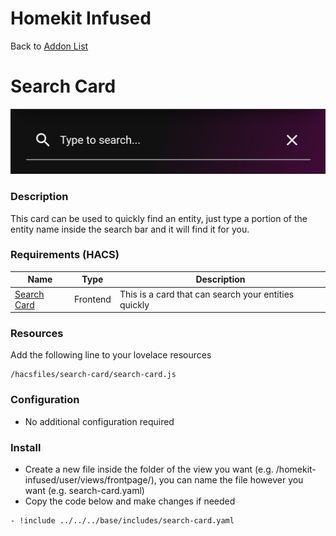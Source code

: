 # Homekit Infused

Back to [Addon List](../addon_list.md)

# Search Card
![Homekit Infused](../images/search-card.png)

### Description
This card can be used to quickly find an entity, just type a portion of the entity name inside the search bar and it will find it for you.

### Requirements (HACS)

| Name | Type  | Description |
|----------------------------------|-------------|---------------------------------------------------------------------------------------------------------------------------------------------------------------------------------------------------------|
| [Search Card](https://github.com/postlund/search-card) | Frontend | This is a card that can search your entities quickly |

### Resources
Add the following line to your lovelace resources 
```
/hacsfiles/search-card/search-card.js
```

### Configuration
- No additional configuration required

### Install
- Create a new file inside the folder of the view you want (e.g. /homekit-infused/user/views/frontpage/), you can name the file however you want (e.g. search-card.yaml)
- Copy the code below and make changes if needed

```
- !include ../../../base/includes/search-card.yaml
```

